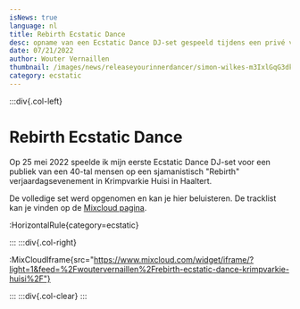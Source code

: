 ```yaml
---
isNews: true
language: nl
title: Rebirth Ecstatic Dance
desc: opname van een Ecstatic Dance DJ-set gespeeld tijdens een privé verjaardags/rebirth evenement
date: 07/21/2022
author: Wouter Vernaillen
thumbnail: /images/news/releaseyourinnerdancer/simon-wilkes-m3IxlGqG3dk-unsplash.png
category: ecstatic
---
```


:::div{.col-left}

# Rebirth Ecstatic Dance

Op 25 mei 2022 speelde ik mijn eerste Ecstatic Dance DJ-set voor een publiek van een 40-tal mensen op een sjamanistisch "Rebirth" verjaardagsevenement in Krimpvarkie Huisi in Haaltert.

De volledige set werd opgenomen en kan je hier beluisteren. De tracklist kan je vinden op de [Mixcloud pagina](https://www.mixcloud.com/woutervernaillen/rebirth-ecstatic-dance-krimpvarkie-huisi/).

:HorizontalRule{category=ecstatic}

:::
:::div{.col-right}

:MixCloudIframe{src="https://www.mixcloud.com/widget/iframe/?light=1&feed=%2Fwoutervernaillen%2Frebirth-ecstatic-dance-krimpvarkie-huisi%2F"}

:::
:::div{.col-clear}
:::
